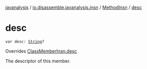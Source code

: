 [javanalysis](../../index.md) / [io.disassemble.javanalysis.insn](../index.md) / [MethodInsn](index.md) / [desc](./desc.md)

# desc

`var desc: `[`String`](https://kotlinlang.org/api/latest/jvm/stdlib/kotlin/-string/index.html)`?`

Overrides [ClassMemberInsn.desc](../-class-member-insn/desc.md)

The descriptor of this member.

